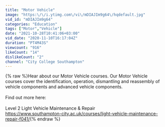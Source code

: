 ```yaml
---
title: "Motor Vehicle"
image: "https:\/\/i.ytimg.com\/vi\/mDIAJIm9g64\/hqdefault.jpg"
vid_id: "mDIAJIm9g64"
categories: "Education"
tags: ["Motor","Vehicle"]
date: "2021-10-28T10:41:06+03:00"
vid_date: "2020-11-10T16:17:04Z"
duration: "PT4M43S"
viewcount: "916"
likeCount: "14"
dislikeCount: "2"
channel: "City College Southampton"
---
```

{% raw %}Hear about our Motor Vehicle courses. Our Motor Vehicle courses cover the identification, operation, dismantling and reassembly of vehicle components and advanced vehicle components.<br /><br />Find out more here:<br /><br />Level 2 Light Vehicle Maintenance &amp; Repair <br /><a rel="nofollow" target="blank" href="https://www.southampton-city.ac.uk/courses/light-vehicle-maintenance-repair-f041/">https://www.southampton-city.ac.uk/courses/light-vehicle-maintenance-repair-f041/</a>{% endraw %}
